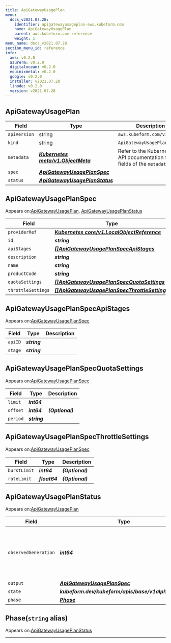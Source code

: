 ```yaml
---
title: ApiGatewayUsagePlan
menu:
  docs_v2021.07.28:
    identifier: apigatewayusageplan-aws.kubeform.com
    name: ApiGatewayUsagePlan
    parent: aws.kubeform.com-reference
    weight: 1
menu_name: docs_v2021.07.28
section_menu_id: reference
info:
  aws: v0.2.0
  azurerm: v0.2.0
  digitalocean: v0.2.0
  equinixmetal: v0.2.0
  google: v0.2.0
  installer: v2021.07.28
  linode: v0.2.0
  version: v2021.07.28
---
```


## ApiGatewayUsagePlan
| Field | Type | Description |
| ------ | ----- | ----------- |
| `apiVersion` | string | `aws.kubeform.com/v1alpha1` |
|    `kind` | string | `ApiGatewayUsagePlan` |
| `metadata` | ***[Kubernetes meta/v1.ObjectMeta](https://v1-18.docs.kubernetes.io/docs/reference/generated/kubernetes-api/v1.18/#objectmeta-v1-meta)***|Refer to the Kubernetes API documentation for the fields of the `metadata` field.|
| `spec` | ***[ApiGatewayUsagePlanSpec](#apigatewayusageplanspec)***||
| `status` | ***[ApiGatewayUsagePlanStatus](#apigatewayusageplanstatus)***||
## ApiGatewayUsagePlanSpec

Appears on:[ApiGatewayUsagePlan](#apigatewayusageplan), [ApiGatewayUsagePlanStatus](#apigatewayusageplanstatus)

| Field | Type | Description |
| ------ | ----- | ----------- |
| `providerRef` | ***[Kubernetes core/v1.LocalObjectReference](https://v1-18.docs.kubernetes.io/docs/reference/generated/kubernetes-api/v1.18/#localobjectreference-v1-core)***||
| `id` | ***string***||
| `apiStages` | ***[[]ApiGatewayUsagePlanSpecApiStages](#apigatewayusageplanspecapistages)***| ***(Optional)*** |
| `description` | ***string***| ***(Optional)*** |
| `name` | ***string***||
| `productCode` | ***string***| ***(Optional)*** |
| `quotaSettings` | ***[[]ApiGatewayUsagePlanSpecQuotaSettings](#apigatewayusageplanspecquotasettings)***| ***(Optional)*** |
| `throttleSettings` | ***[[]ApiGatewayUsagePlanSpecThrottleSettings](#apigatewayusageplanspecthrottlesettings)***| ***(Optional)*** |
## ApiGatewayUsagePlanSpecApiStages

Appears on:[ApiGatewayUsagePlanSpec](#apigatewayusageplanspec)

| Field | Type | Description |
| ------ | ----- | ----------- |
| `apiID` | ***string***||
| `stage` | ***string***||
## ApiGatewayUsagePlanSpecQuotaSettings

Appears on:[ApiGatewayUsagePlanSpec](#apigatewayusageplanspec)

| Field | Type | Description |
| ------ | ----- | ----------- |
| `limit` | ***int64***||
| `offset` | ***int64***| ***(Optional)*** |
| `period` | ***string***||
## ApiGatewayUsagePlanSpecThrottleSettings

Appears on:[ApiGatewayUsagePlanSpec](#apigatewayusageplanspec)

| Field | Type | Description |
| ------ | ----- | ----------- |
| `burstLimit` | ***int64***| ***(Optional)*** |
| `rateLimit` | ***float64***| ***(Optional)*** |
## ApiGatewayUsagePlanStatus

Appears on:[ApiGatewayUsagePlan](#apigatewayusageplan)

| Field | Type | Description |
| ------ | ----- | ----------- |
| `observedGeneration` | ***int64***| ***(Optional)*** Resource generation, which is updated on mutation by the API Server.|
| `output` | ***[ApiGatewayUsagePlanSpec](#apigatewayusageplanspec)***| ***(Optional)*** |
| `state` | ***kubeform.dev/kubeform/apis/base/v1alpha1.State***| ***(Optional)*** |
| `phase` | ***[Phase](#phase)***| ***(Optional)*** |
## Phase(`string` alias)

Appears on:[ApiGatewayUsagePlanStatus](#apigatewayusageplanstatus)

---
